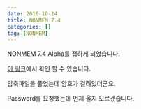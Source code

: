 ```yaml
---
date: 2016-10-14
title: NONMEM 7.4
categories: []
tag: [NONMEM]
---
```


NONMEM 7.4 Alpha를 접하게 되었습니다.

[이 링크](https://nonmem.iconplc.com/nonmem740alpha/)에서 확인 할 수 있습니다.

압축파일을 풀었는데 암호가 걸려있더군요.

Password를 요청했는데 언제 올지 모르겠습니다.


